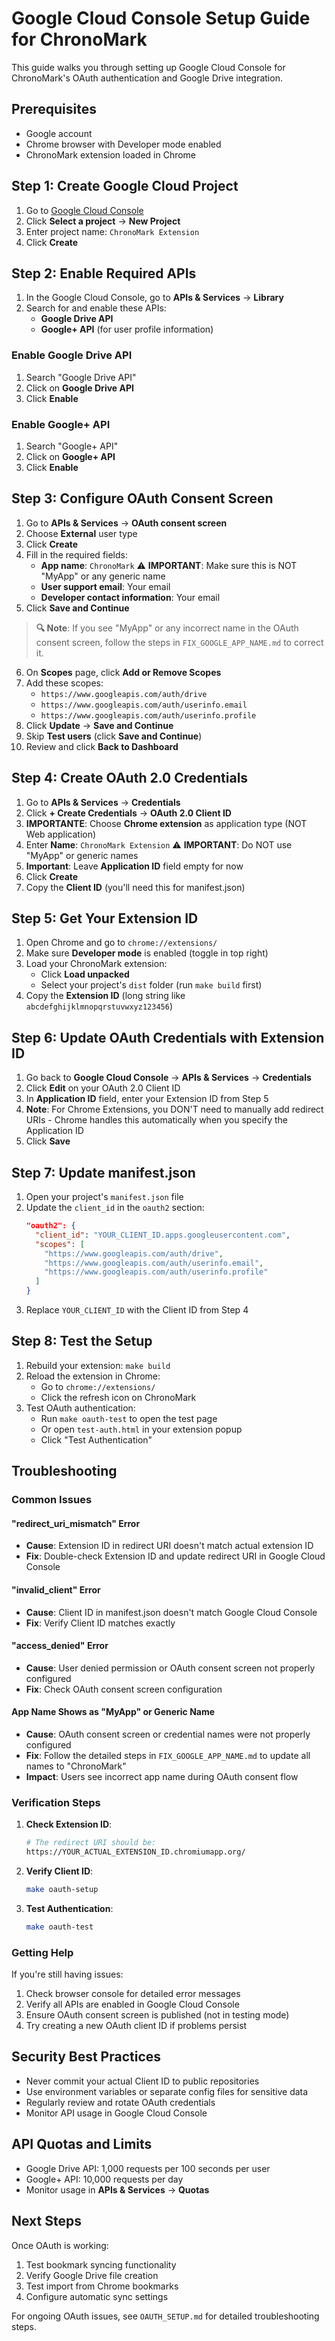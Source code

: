 # Google Cloud Console Setup Guide for ChronoMark

This guide walks you through setting up Google Cloud Console for ChronoMark's OAuth authentication and Google Drive integration.

## Prerequisites

- Google account
- Chrome browser with Developer mode enabled
- ChronoMark extension loaded in Chrome

## Step 1: Create Google Cloud Project

1. Go to [Google Cloud Console](https://console.cloud.google.com/)
2. Click **Select a project** → **New Project**
3. Enter project name: `ChronoMark Extension`
4. Click **Create**

## Step 2: Enable Required APIs

1. In the Google Cloud Console, go to **APIs & Services** → **Library**
2. Search for and enable these APIs:
   - **Google Drive API**
   - **Google+ API** (for user profile information)

### Enable Google Drive API
1. Search "Google Drive API"
2. Click on **Google Drive API**
3. Click **Enable**

### Enable Google+ API
1. Search "Google+ API"
2. Click on **Google+ API**
3. Click **Enable**

## Step 3: Configure OAuth Consent Screen

1. Go to **APIs & Services** → **OAuth consent screen**
2. Choose **External** user type
3. Click **Create**
4. Fill in the required fields:
   - **App name**: `ChronoMark` ⚠️ **IMPORTANT**: Make sure this is NOT "MyApp" or any generic name
   - **User support email**: Your email
   - **Developer contact information**: Your email
5. Click **Save and Continue**

> **🔍 Note**: If you see "MyApp" or any incorrect name in the OAuth consent screen, follow the steps in `FIX_GOOGLE_APP_NAME.md` to correct it.
6. On **Scopes** page, click **Add or Remove Scopes**
7. Add these scopes:
   - `https://www.googleapis.com/auth/drive`
   - `https://www.googleapis.com/auth/userinfo.email`
   - `https://www.googleapis.com/auth/userinfo.profile`
8. Click **Update** → **Save and Continue**
9. Skip **Test users** (click **Save and Continue**)
10. Review and click **Back to Dashboard**

## Step 4: Create OAuth 2.0 Credentials

1. Go to **APIs & Services** → **Credentials**
2. Click **+ Create Credentials** → **OAuth 2.0 Client ID**
3. **IMPORTANTE**: Choose **Chrome extension** as application type (NOT Web application)
4. Enter **Name**: `ChronoMark Extension` ⚠️ **IMPORTANT**: Do NOT use "MyApp" or generic names
5. **Important**: Leave **Application ID** field empty for now
6. Click **Create**
7. Copy the **Client ID** (you'll need this for manifest.json)

## Step 5: Get Your Extension ID

1. Open Chrome and go to `chrome://extensions/`
2. Make sure **Developer mode** is enabled (toggle in top right)
3. Load your ChronoMark extension:
   - Click **Load unpacked**
   - Select your project's `dist` folder (run `make build` first)
4. Copy the **Extension ID** (long string like `abcdefghijklmnopqrstuvwxyz123456`)

## Step 6: Update OAuth Credentials with Extension ID

1. Go back to **Google Cloud Console** → **APIs & Services** → **Credentials**
2. Click **Edit** on your OAuth 2.0 Client ID
3. In **Application ID** field, enter your Extension ID from Step 5
4. **Note**: For Chrome Extensions, you DON'T need to manually add redirect URIs - Chrome handles this automatically when you specify the Application ID
5. Click **Save**

## Step 7: Update manifest.json

1. Open your project's `manifest.json` file
2. Update the `client_id` in the `oauth2` section:
   ```json
   "oauth2": {
     "client_id": "YOUR_CLIENT_ID.apps.googleusercontent.com",
     "scopes": [
       "https://www.googleapis.com/auth/drive",
       "https://www.googleapis.com/auth/userinfo.email",
       "https://www.googleapis.com/auth/userinfo.profile"
     ]
   }
   ```
3. Replace `YOUR_CLIENT_ID` with the Client ID from Step 4

## Step 8: Test the Setup

1. Rebuild your extension: `make build`
2. Reload the extension in Chrome:
   - Go to `chrome://extensions/`
   - Click the refresh icon on ChronoMark
3. Test OAuth authentication:
   - Run `make oauth-test` to open the test page
   - Or open `test-auth.html` in your extension popup
   - Click "Test Authentication"

## Troubleshooting

### Common Issues

#### "redirect_uri_mismatch" Error
- **Cause**: Extension ID in redirect URI doesn't match actual extension ID
- **Fix**: Double-check Extension ID and update redirect URI in Google Cloud Console

#### "invalid_client" Error
- **Cause**: Client ID in manifest.json doesn't match Google Cloud Console
- **Fix**: Verify Client ID matches exactly

#### "access_denied" Error
- **Cause**: User denied permission or OAuth consent screen not properly configured
- **Fix**: Check OAuth consent screen configuration

#### App Name Shows as "MyApp" or Generic Name
- **Cause**: OAuth consent screen or credential names were not properly configured
- **Fix**: Follow the detailed steps in `FIX_GOOGLE_APP_NAME.md` to update all names to "ChronoMark"
- **Impact**: Users see incorrect app name during OAuth consent flow

### Verification Steps

1. **Check Extension ID**:
   ```bash
   # The redirect URI should be:
   https://YOUR_ACTUAL_EXTENSION_ID.chromiumapp.org/
   ```

2. **Verify Client ID**:
   ```bash
   make oauth-setup
   ```

3. **Test Authentication**:
   ```bash
   make oauth-test
   ```

### Getting Help

If you're still having issues:

1. Check browser console for detailed error messages
2. Verify all APIs are enabled in Google Cloud Console
3. Ensure OAuth consent screen is published (not in testing mode)
4. Try creating a new OAuth client ID if problems persist

## Security Best Practices

- Never commit your actual Client ID to public repositories
- Use environment variables or separate config files for sensitive data
- Regularly review and rotate OAuth credentials
- Monitor API usage in Google Cloud Console

## API Quotas and Limits

- Google Drive API: 1,000 requests per 100 seconds per user
- Google+ API: 10,000 requests per day
- Monitor usage in **APIs & Services** → **Quotas**

## Next Steps

Once OAuth is working:
1. Test bookmark syncing functionality
2. Verify Google Drive file creation
3. Test import from Chrome bookmarks
4. Configure automatic sync settings

For ongoing OAuth issues, see `OAUTH_SETUP.md` for detailed troubleshooting steps.